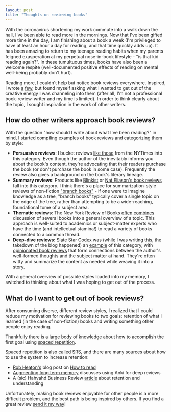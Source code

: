 ```yaml
---
layout: post
title: "Thoughts on reviewing books"
---
```

With the coronavirus shortening my work commute into a walk down the hall, I've been able to read more in the mornings. Now that I've been gifted more time in the day, I am finishing about a book a week (I'm privileged to have at least an hour a day for reading, and that time quickly adds up). It has been amazing to return to my teenage reading habits when my parents feigned exasperation at my perpetual nose-in-book lifestyle - "is that kid reading again?". In these tumultuous times, books have also been a welcome respite (well-documented positive effects of reading on mental well-being probably don't hurt). 

Reading more, I couldn't help but notice book reviews everywhere. Inspired, I wrote [a](/books/2020-05-30-solaris.html) [few](/books/2020-05-21-the-man-who-solved-the-market-how-jim-simons-launched-the-quant-revolution.html), but found myself asking what I wanted to get out of the creative energy I was channeling into them (after all, I'm not a professional book-review-writer and my time is limited). In order to think clearly about the topic, I sought inspiration in the work of other writers.


## How do other writers approach book reviews?

With the question "how should I write about what I've been reading?" in mind, I started compiling examples of book reviews and categorizing them by style:

- **Persuasive reviews**: I bucket reviews [like those](https://www.nytimes.com/2019/09/16/books/review-night-boat-tangier-kevin-barry.html) from the NYTimes into this category. Even though the author of the inevitably informs you about the book's content, they're advocating that their readers purchase the book (or don't purchase the book in some case). Frequently the review also gives a background on the book's literary lineage. 
- **Summary reviews**: Products like [Blinkist](https://www.blinkist.com/en/nc/library/) or [Nat Eliason's book reviews](https://www.nateliason.com/notes/antifragile) fall into this category. I think there's a place for summarization-style reviews of non-fiction ["branch books"](https://commoncog.com/blog/the-3-kinds-of-non-fiction-book/#branchbooks) - if one were to imagine knowledge as a tree, "branch books" typically cover a single topic on the edge of the tree, rather than attempting to be a wide-reaching, foundational tome of a subject area.
- **Thematic reviews**: The New York Review of Books [often](https://www.nybooks.com/articles/2020/07/02/what-is-college-worth/) [combines](https://www.nybooks.com/articles/2019/11/07/heritage-of-evil/) discussion of several books into a general overview of a topic. This approach is well-suited to academics or subject-matter experts who have the time (and intellectual stamina!) to read a variety of books connected to a common thread.
- **Deep-dive reviews:** Slate Star Codex was (while I was writing this, the takedown of the blog happened) an [example](https://slatestarcodex.com/2020/03/17/book-review-hoover/) of this category, with [opinionated book reviews](https://slatestarcodex.com/2020/06/01/book-review-origin-of-consciousness-in-the-breakdown-of-the-bicameral-mind/) that form connections between the author's well-formed thoughts and the subject matter at hand. They're often witty and summarize the content as needed while weaving it into a story.

With a general overview of possible styles loaded into my memory, I switched to thinking about what I was hoping to get out of the process.

## What do I want to get out of book reviews?

After consuming diverse, different review styles, I realized that I could reduce my motivation for reviewing books to two goals: retention of what I learned (in the case of non-fiction) books and writing something other people enjoy reading.

Thankfully there is a large body of knowledge about how to accomplish the first goal using [spaced repetition](https://www.gwern.net/Spaced-repetition).

Spaced repetition is also called SRS, and there are many sources about how to use the system to increase retention:
- [Rob Heaton's](https://robertheaton.com/) blog post on [How to read](https://robertheaton.com/2018/06/25/how-to-read/)
- [Augmenting long term memory](http://augmentingcognition.com/ltm.html) discusses using Anki for deep reviews
- A (sic) Hahvahd Business Review [article](https://hbr.org/2016/02/how-to-read-a-book-a-week) about retention and understanding

Unfortunately, making book reviews enjoyable for other people is a more difficult problem, and the best path is being inspired by others. If you find a great review [send it my way](micah.lerner@hey.com)!

